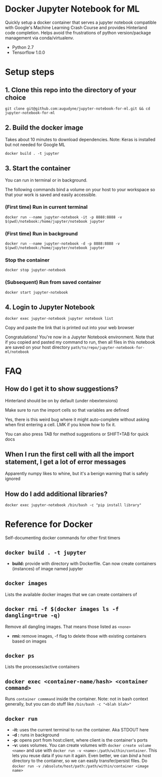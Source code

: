 

# Docker Jupyter Notebook for ML

Quickly setup a docker container that serves a jupyter notebook compatible with Google's Machine Learning Crash Course and provides Hinterland code completion. Helps avoid the frustrations of python version/package management via conda/virtualenv.

-   Python 2.7
-   Tensorflow 1.0.0


# Setup steps


## 1. Clone this repo into the directory of your choice

`git clone git@github.com:augudyne/jupyter-notebook-for-ml.git && cd jupyter-notebook-for-ml`


## 2. Build the docker image

Takes about 10 minutes to download dependencies. Note: Keras is installed but not needed for Google ML

`docker build . -t jupyter`


## 3. Start the container

You can run in terminal or in background.

The following commands bind a volume on your host to your workspace so that your work is saved and easily accessible.


### (First time) Run in current terminal

`docker run --name jupyter-notebook -it -p 8888:8888 -v $(pwd)/notebook:/home/jupyter/notebook jupyter`


### (First time) Run in background

`docker run --name jupyter-notebook -d -p 8888:8888 -v $(pwd)/notebook:/home/jupyter/notebook jupyter`

### Stop the container

`docker stop jupyter-notebook`

### (Subsequent) Run from saved container

`docker start jupyter-notebook`


## 4. Login to Jupyter Notebook

`docker exec jupyter-notebook jupyter notebook list`

Copy and paste the link that is printed out into your web browser

Congratulations! You're now in a Jupyter Notebook environment. Note that if you copied and pasted my command to run, then all files in this notebook are saved on your host directory `path/to/repo/jupyter-notebook-for-ml/notebook`

# FAQ
## How do I get it to show suggestions?

Hinterland should be on by default (under nbextensions)

Make sure to run the import cells so that variables are defined

Yes, there is this weird bug where it might auto-complete without asking when first entering a cell. LMK if you know how to fix it.

You can also press TAB for method suggestions or SHIFT+TAB for quick docs

## When I run the first cell with all the import statement, I get a lot of error messages

Apparently numpy likes to whine, but it's a benign warning that is safely ignored

## How do I add additional libraries?

`docker exec jupyter-notebook /bin/bash -c "pip install library"`

# Reference for Docker

Self-documenting docker commands for other first timers

## `docker build . -t jupyter`

-   **build:** provide with directory with Dockerfile. Can now create containers (instances) of image named jupyter


## `docker images`

Lists the available docker images that we can create containers of


## `docker rmi -f $(docker images ls -f dangling=true -q)`

Remove all dangling images. That means those listed as `<none>`

-   **rmi:** remove images, -f flag to delete those with existing containers based on images


## `docker ps`

Lists the processes/active containers


## `docker exec <container-name/hash> <container command>`

Runs `container commmand` inside the container. Note: not in bash context generally, but you can do stuff like `/bin/bash -c "<blah blah>"`


## `docker run`

-   **-it:** uses the current terminal to run the container. Aka STDOUT here
-   **-d :** runs in background
-   **-p:** opens port from host:client, where client is the container's ports
-   **-v:** uses volumes. You can create volumes with `docker create volume <name>` and use with `docker run -v <name>:/path/within/container`. This lets you reuse data if you run it again.
    Even better, we can *bind* a host directory to the container, so we can easily transfer/persist files. Do `docker run -v /absolute/host/path:/path/within/container <image name>`

